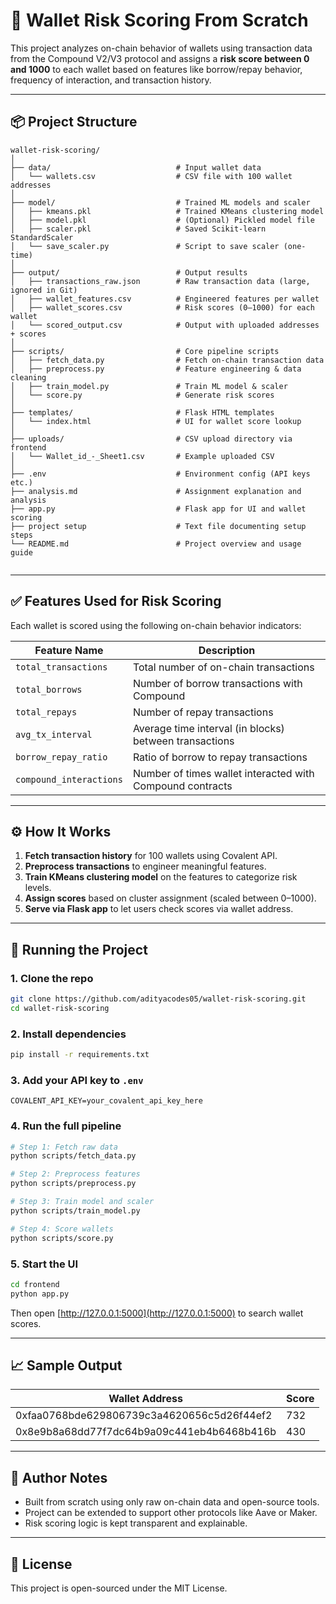 # 🧠 Wallet Risk Scoring From Scratch

This project analyzes on-chain behavior of wallets using transaction data from the Compound V2/V3 protocol and assigns a **risk score between 0 and 1000** to each wallet based on features like borrow/repay behavior, frequency of interaction, and transaction history.

---

## 📦 Project Structure

```
wallet-risk-scoring/
│
├── data/                            # Input wallet data
│   └── wallets.csv                  # CSV file with 100 wallet addresses
│
├── model/                           # Trained ML models and scaler
│   ├── kmeans.pkl                   # Trained KMeans clustering model
│   ├── model.pkl                    # (Optional) Pickled model file
│   ├── scaler.pkl                   # Saved Scikit-learn StandardScaler
│   └── save_scaler.py               # Script to save scaler (one-time)
│
├── output/                          # Output results
│   ├── transactions_raw.json        # Raw transaction data (large, ignored in Git)
│   ├── wallet_features.csv          # Engineered features per wallet
│   ├── wallet_scores.csv            # Risk scores (0–1000) for each wallet
│   └── scored_output.csv            # Output with uploaded addresses + scores
│
├── scripts/                         # Core pipeline scripts
│   ├── fetch_data.py                # Fetch on-chain transaction data
│   ├── preprocess.py                # Feature engineering & data cleaning
│   ├── train_model.py               # Train ML model & scaler
│   └── score.py                     # Generate risk scores
│
├── templates/                       # Flask HTML templates
│   └── index.html                   # UI for wallet score lookup
│
├── uploads/                         # CSV upload directory via frontend
│   └── Wallet_id_-_Sheet1.csv       # Example uploaded CSV
│
├── .env                             # Environment config (API keys etc.)
├── analysis.md                      # Assignment explanation and analysis
├── app.py                           # Flask app for UI and wallet scoring
├── project setup                    # Text file documenting setup steps
└── README.md                        # Project overview and usage guide


```

---

## ✅ Features Used for Risk Scoring

Each wallet is scored using the following on-chain behavior indicators:

| Feature Name            | Description                                            |
|-------------------------|--------------------------------------------------------|
| `total_transactions`    | Total number of on-chain transactions                  |
| `total_borrows`         | Number of borrow transactions with Compound            |
| `total_repays`          | Number of repay transactions                           |
| `avg_tx_interval`       | Average time interval (in blocks) between transactions |
| `borrow_repay_ratio`    | Ratio of borrow to repay transactions                  |
| `compound_interactions` | Number of times wallet interacted with Compound contracts |

---

## ⚙️ How It Works

1. **Fetch transaction history** for 100 wallets using Covalent API.
2. **Preprocess transactions** to engineer meaningful features.
3. **Train KMeans clustering model** on the features to categorize risk levels.
4. **Assign scores** based on cluster assignment (scaled between 0–1000).
5. **Serve via Flask app** to let users check scores via wallet address.

---

## 🚀 Running the Project

### 1. Clone the repo

```bash
git clone https://github.com/adityacodes05/wallet-risk-scoring.git
cd wallet-risk-scoring
```

### 2. Install dependencies

```bash
pip install -r requirements.txt
```

### 3. Add your API key to `.env`

```
COVALENT_API_KEY=your_covalent_api_key_here
```

### 4. Run the full pipeline

```bash
# Step 1: Fetch raw data
python scripts/fetch_data.py

# Step 2: Preprocess features
python scripts/preprocess.py

# Step 3: Train model and scaler
python scripts/train_model.py

# Step 4: Score wallets
python scripts/score.py
```

### 5. Start the UI

```bash
cd frontend
python app.py
```

Then open [http://127.0.0.1:5000](http://127.0.0.1:5000) to search wallet scores.

---

## 📈 Sample Output

| Wallet Address                             | Score |
|-------------------------------------------|-------|
| 0xfaa0768bde629806739c3a4620656c5d26f44ef2 | 732   |
| 0x8e9b8a68dd77f7dc64b9a09c441eb4b6468b416b | 430   |

---

## 📝 Author Notes

- Built from scratch using only raw on-chain data and open-source tools.
- Project can be extended to support other protocols like Aave or Maker.
- Risk scoring logic is kept transparent and explainable.

---

## 📜 License

This project is open-sourced under the MIT License.
